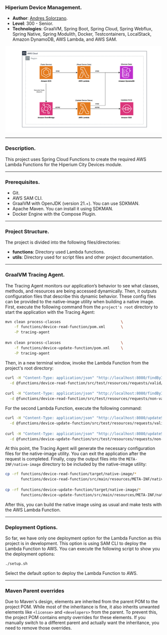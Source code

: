 ### Hiperium Device Management.

* **Author**: [Andres Solorzano](https://www.linkedin.com/in/aosolorzano/).
* **Level**: 300 - Senior.
* **Technologies**: GraalVM, Spring Boot, Spring Cloud, Spring Webflux, Spring Native, Spring Modulith, Docker, Testcontainers, LocalStack, Amazon DynamoDB, AWS Lambda, and AWS SAM.

![](utils/img/solution_architecture_diagram.png)

---
### Description.
This project uses Spring Cloud Functions to create the required AWS Lambda Functions for the Hiperium City Devices module.

---
### Prerequisites.
- Git.
- AWS SAM CLI.
- GraalVM with OpenJDK (version 21.+). You can use SDKMAN.
- Apache Maven. You can install it using SDKMAN.
- Docker Engine with the Compose Plugin.

---
### Project Structure.
The project is divided into the following files/directories:

- **functions**: Directory used Lambda functions.
- **utils**: Directory used for script files and other project documentation.


---
### GraalVM Tracing Agent.
The Tracing Agent monitors our application’s behavior to see what classes, methods, and resources are being accessed dynamically. 
Then, it outputs configuration files that describe this dynamic behavior. 
These config files can be provided to the native-image utility when building a native image.
First, execute the following command from the `project's root` directory to start the application with the Tracing Agent:
    
```bash
mvn clean process-classes                           \
    -f functions/device-read-function/pom.xml       \
    -P tracing-agent
    
mvn clean process-classes                           \
    -f functions/device-update-function/pom.xml     \
    -P tracing-agent
```

Then, in a new terminal window, invoke the Lambda Function from the project's root directory:
```bash
curl -H "Content-Type: application/json" "http://localhost:8080/findById" \
  -d @functions/device-read-function/src/test/resources/requests/valid/lambda-valid-id-request.json
  
curl -H "Content-Type: application/json" "http://localhost:8080/findById" \
  -d @functions/device-read-function/src/test/resources/requests/non-valid/empty-device-id.json
```

For the second Lambda Function, execute the following command:
```bash
curl -H "Content-Type: application/json" "http://localhost:8080/updateStatus" \
  -d @functions/device-update-function/src/test/resources/requests/valid/lambda-valid-id-request.json
  
curl -H "Content-Type: application/json" "http://localhost:8080/updateStatus" \
  -d @functions/device-update-function/src/test/resources/requests/non-valid/empty-device-id.json
```

At this point, the Tracing Agent will generate the necessary configuration files for the native-image utility.
You can exit the application after the request is completed.
Finally, copy the output files into the `META-INF/native-image` directory to be included by the native-image utility:
```bash
cp -rf functions/device-read-function/target/native-image/*                         \
       functions/device-read-function/src/main/resources/META-INF/native-image
       
cp -rf functions/device-update-function/target/native-image/*                       \
       functions/device-update-function/src/main/resources/META-INF/native-image
```

After this, you can build the native image using as usual and make tests with the AWS Lambda Function.

---
### Deployment Options.
So far, we have only one deployment option for the Lambda Function as this project is in development.
This option is using SAM CLI to deploy the Lambda Function to AWS.
You can execute the following script to show you the deployment options:
```bash
./setup.sh
```

Select the default option to deploy the Lambda Function to AWS.

---
### Maven Parent overrides

Due to Maven's design, elements are inherited from the parent POM to the project POM.
While most of the inheritance is fine, it also inherits unwanted elements like `<license>` and `<developers>` from the parent.
To prevent this, the project POM contains empty overrides for these elements.
If you manually switch to a different parent and actually want the inheritance, you need to remove those overrides.
